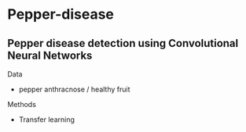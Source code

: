 # Pepper-disease
## Pepper disease detection using Convolutional Neural Networks

Data
- pepper anthracnose / healthy fruit

  
Methods
- Transfer learning

